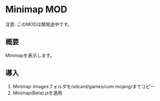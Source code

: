 # Minimap MOD
注意: このMODは開発途中です。

## 概要
Minimapを表示します。

## 導入
1. Minimap-Imagesフォルダを/sdcard/games/com.mojang/までコピー
2. Minimap(Beta).jsを適用